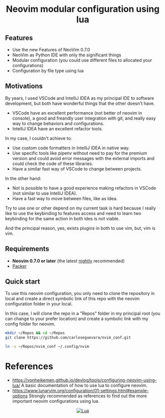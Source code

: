 <div align="center">
  <h1>Neovim modular configuration using lua</h1>
</div>

## Features

- Use the new Features of NeoVim 0.7.0
- NeoVim as Python IDE with only the significant things
- Modular configuration (you could use different files to allocated your configurations)
- Configuration by file type using lua

## Motivations

By years, I used VSCode and IntelliJ IDEA as my principal IDE to software development, but both have wonderful things that the other doesn't have.
- VSCode have an excellent performance (not better of neovim in console), a good and freandly user integration with git, and really easy way to change behaviors and configurations.
- IntelliJ IDEA have an excellent refactor tools.

In my case, I couldn't achieve to:

- Use custom code formatters in IntelliJ IDEA in native way.
- Use specific tools like pipenv without need to pay for the premium version and could avoid error messages with the external imports and could check the code of these libraries.
- Have a similar fast way of VSCode to change between projects.

In the other hand:

- Not is possible to have a good experience making refactors in VSCode (not similar to use IntelliJ IDEA).
- Have a fast way to move between files, like as Idea.

Try to use one or other depend on my current task is hard because I really like to use the keybinding to features access and need to learn two keybinding for the same action in both ides is not viable.

And the principal reason, yes, exists plugins in both to use vim, but, vim is vim.

## Requirements

- **Neovim 0.7.0 or later** (the latest [nightly](https://github.com/neovim/neovim#install-from-source) recommended)
- [Packer](https://github.com/wbthomason/packer.nvim)

## Quick start

To use this neovim configuration, you only need to clone the repository in local and create a direct symbolic link of this repo with the neovim configuration folder in your local.

In this case, I will clone the repo in a "Repos" folder in my principal root
(you can change to your prefer location) and create a symbolic link with my
config folder for neovim.

```bash
mkdir ~/Repos && cd ~/Repos
git clone https://github.com/carloseguevara/nvim_conf.git

ln -s ~/Repos/nvim_conf ~/.config/nvim
```

# References

- https://vonheikemen.github.io/devlog/tools/configuring-neovim-using-lua/
    A basic documentation of how to use lua to configure neovim.
- https://www.lunarvim.org/configuration/01-settings.html#example-options
    Strongly recommended as references to find out the more important neovim configurations using lua.

<div align="center" id="madewithlua">

[![Lua](https://img.shields.io/badge/Made%20with%20Lua-blue.svg?style=for-the-badge&logo=lua)](#madewithlua)

</div>
